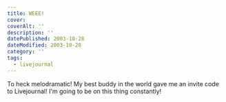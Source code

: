 ```yaml
---
title: WEEE!
cover:
coverAlt: ''
description: ''
datePublished: 2003-10-28
dateModified: 2003-10-28
category: ''
tags:
  - livejournal
---
```


To heck melodramatic! My best buddy in the world gave me an invite code to Livejournal! I'm going to be on this thing constantly!
